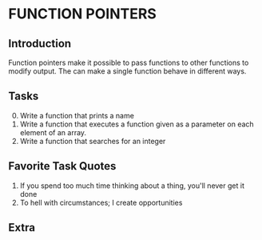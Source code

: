 # FUNCTION POINTERS

## Introduction
Function pointers make it possible to pass functions to other functions
to modify output. The can make a single function behave in different 
ways.

## Tasks
0. Write a function that prints a name  
1. Write a function that executes a function given as a parameter on each element of an array.
2. Write a function that searches for an integer

## Favorite Task Quotes
1. If you spend too much time thinking about a thing, you'll never get it done
2. To hell with circumstances; I create opportunities

## Extra
